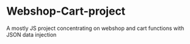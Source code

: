 # Webshop-Cart-project
A mostly JS project concentrating on webshop and cart functions with JSON data injection

